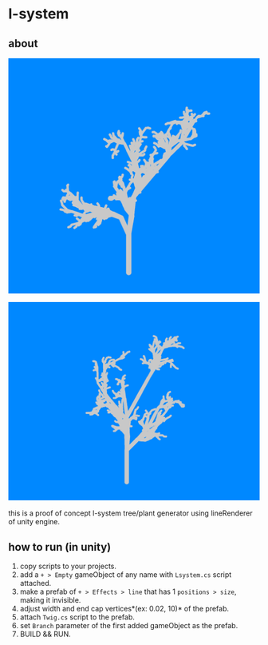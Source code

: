 # l-system



## about

![procedurally generated tree](https://raw.githubusercontent.com/eastriverlee/l-system/master/screenshot0.png)

![procedurally generated tree](https://raw.githubusercontent.com/eastriverlee/l-system/master/screenshot1.png)

this is a proof of concept l-system tree/plant generator using lineRenderer of unity engine.  

## how to run (in unity)

1. copy scripts to your projects.
2. add a `+ > Empty` gameObject of any name with `Lsystem.cs` script attached.
3. make a prefab of  `+ > Effects > line` that has 1 `positions > size`, making it invisible.  
4. adjust width and end cap vertices*(ex: 0.02, 10)* of the prefab.
5. attach `Twig.cs` script to the prefab.
6. set `Branch` parameter of the first added gameObject as the prefab.
7. BUILD && RUN.

